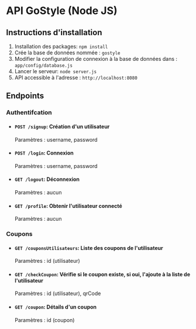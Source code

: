 # API GoStyle (Node JS)

## Instructions d'installation

1. Installation des packages: `npm install`
1. Crée la base de données nommée :  `gostyle`
1. Modifier la configuration de connexion à la base de données dans : `app/config/database.js`
1. Lancer le serveur: `node server.js`
1. API accessible à l'adresse : `http://localhost:8080`

## Endpoints

### Authentifcation

- #### `POST /signup`: Création d'un utilisateur
    Paramètres : username, password

- #### `POST /login`: Connexion
    Paramètres : username, password

- #### `GET /logout`: Déconnexion
    Paramètres : aucun 

- #### `GET /profile`: Obtenir l'utilisateur connecté
    Paramètres : aucun

### Coupons

- #### `GET /couponsUtilisateurs`: Liste des coupons de l'utilisateur
  Paramètres : id (utilisateur)

- #### `GET /checkCoupon`: Vérifie si le coupon existe, si oui, l'ajoute à la liste de l'utilisateur
  Paramètres : id (utilisateur), qrCode

- #### `GET /coupon`: Détails d'un coupon
  Paramètres : id (coupon)
